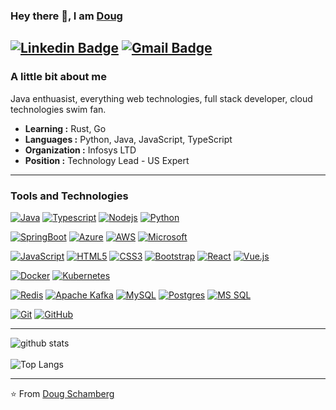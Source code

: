 ### Hey there 👋, I am [Doug]() 
[![Linkedin Badge](https://img.shields.io/badge/-Doug_Schamberg-blue?style=flat-square&logo=Linkedin&logoColor=white&link=https://www.linkedin.com/in/doug-schamberg-60b840149/)](https://www.linkedin.com/in/doug-schamberg-60b840149/) [![Gmail Badge](https://img.shields.io/badge/-doug.schamberg@gmail.com-c14438?style=flat-square&logo=Gmail&logoColor=white&link=mailto:doug.schamberg@gmail.com)](mailto:doug.schamberg@gmail.com)
---------------------------------------------------------------------------------------------------------------------------------------------------------------------------------
### A little bit about me
Java enthuasist, everything web technologies, full stack developer, cloud technologies swim fan.

- **Learning :** Rust, Go
- **Languages :** Python, Java, JavaScript, TypeScript
- **Organization :** Infosys LTD
- **Position :** Technology Lead - US Expert

---------------------------------------------------------------------------------------------------------------------------------------------------------------------------------
### Tools and Technologies

[![Java](https://img.shields.io/badge/Java-black?style=flat&logo=java&logoColor=white&link=https://github.com/polarpop)](https://github.com/polarpop)
[![Typescript](https://img.shields.io/badge/-TypeScript-black?style=flat&logo=typescript&link=https://github.com/polarpop)](https://github.com/polarpop)
[![Nodejs](https://img.shields.io/badge/-Nodejs-black?style=flat&logo=Node.js&link=https://github.com/polarpop)](https://github.com/polarpop)
[![Python](https://img.shields.io/badge/-Python-black?style=flat&logo=python&link=https://github.com/polarpop)](https://github.com/polarpop)

[![SpringBoot](https://img.shields.io/badge/-Springboot-black?style=flat&logo=spring&link=https://github.com/polarpop)](https://github.com/polarpop)
[![Azure](https://img.shields.io/badge/-Azure-black?style=flat&logo=azureDevops&link=https://github.com/polarpop)](https://github.com/polarpop)
[![AWS](https://img.shields.io/badge/-AWS-black?style=flat&logo=amazon&link=https://github.com/polarpop)](https://github.com/polarpop)
[![Microsoft](https://img.shields.io/badge/-Microsoft_Office_365-black?style=flat&logo=microsoft&link=https://github.com/polarpop)](https://github.com/polarpop)

[![JavaScript](https://img.shields.io/badge/-JavaScript-black?style=flat&logo=javascript&link=https://github.com/polarpop)](https://github.com/polarpop)
[![HTML5](https://img.shields.io/badge/-HTML5-black?style=flat&logo=html5&logoColor=white&link=https://github.com/polarpop)](https://github.com/polarpop)
[![CSS3](https://img.shields.io/badge/-CSS3-black?style=flat&logo=css3&link=https://github.com/polarpop)](https://github.com/polarpop)
[![Bootstrap](https://img.shields.io/badge/-Bootstrap-black?style=flat&logo=bootstrap&link=https://github.com/polarpop)](https://github.com/polarpop)
[![React](https://img.shields.io/badge/-React-black?style=flat&logo=react&link=https://github.com/polarpop)](https://github.com/polarpop)
[![Vue.js](https://img.shields.io/badge/-Vue-black?style=flat&logo=vue.js&link=https://github.com/polarpop)](https://github.com/polarpop)

[![Docker](https://img.shields.io/badge/-Docker-black?style=flat&logo=docker&link=https://github.com/polarpop)](https://github.com/polarpop)
[![Kubernetes](https://img.shields.io/badge/-Kubernetes-black?style=flat&logo=kubernetes&link=https://github.com/polarpop)](https://github.com/polarpop)

[![Redis](https://img.shields.io/badge/-Redis-black?style=flat&logo=redis&link=https://github.com/polarpop)](https://github.com/polarpop)
[![Apache Kafka](https://img.shields.io/badge/-Kafka-black?style=flat&logo=apache&link=https://github.com/polarpop)](https://github.com/polarpop)
[![MySQL](https://img.shields.io/badge/-MySQL-black?style=flat&logo=mysql&link=https://github.com/polarpop)](https://github.com/polarpop)
[![Postgres](https://img.shields.io/badge/-PostgreSQL-black?style=flat&logo=postgresql&link=https://github.com/polarpop)](https://github.com/polarpop)
[![MS SQL](https://img.shields.io/badge/-MS_SQL-black?style=flat&logo=sql&link=https://github.com/polarpop)](https://github.com/polarpop)

[![Git](https://img.shields.io/badge/-Git-black?style=flat&logo=git&link=https://github.com/polarpop)](https://github.com/polarpop)
[![GitHub](https://img.shields.io/badge/-GitHub-181717?style=flat&logo=github&link=https://github.com/polarpop)](https://github.com/polarpop)

---------------------------------------------------------------------------------------------------------------------------------------------------------------------------------

![github stats](https://github-readme-stats.vercel.app/api?username=polarpop&show_icons=true&count_private=true)
<br />
<br />
![Top Langs](https://github-readme-stats.vercel.app/api/top-langs/?username=polarpop&layout=compact)

---------------------------------------------------------------------------------------------------------------------------------------------------------------------------------

⭐️ From [Doug Schamberg](https://github.com/polarpop)

